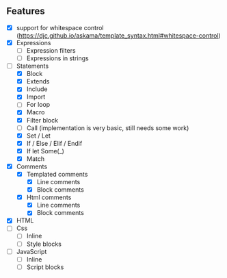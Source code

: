
## Features
- [x] support for whitespace control (https://djc.github.io/askama/template_syntax.html#whitespace-control)
- [x] Expressions
    - [ ] Expression filters
    - [ ] Expressions in strings
- [ ] Statements
    - [x] Block
    - [x] Extends
    - [x] Include
    - [x] Import
    - [ ] For loop
    - [x] Macro
    - [x] Filter block
    - [ ] Call (implementation is very basic, still needs some work)
    - [x] Set / Let
    - [x] If / Else / Elif / Endif
    - [x] If let Some(_)
    - [x] Match
- [x] Comments
    - [x] Templated comments
        - [x] Line comments
        - [x] Block comments
    - [x] Html comments
        - [x] Line comments
        - [x] Block comments
- [x] HTML
- [ ] Css
    - [ ] Inline
    - [ ] Style blocks
- [ ] JavaScript
    - [ ] Inline
    - [ ] Script blocks
